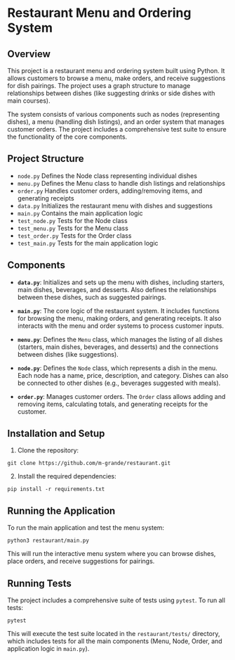 # Restaurant Menu and Ordering System

## Overview

This project is a restaurant menu and ordering system built using Python. It allows customers to browse a menu, make orders, and receive suggestions for dish pairings. The project uses a graph structure to manage relationships between dishes (like suggesting drinks or side dishes with main courses).

The system consists of various components such as nodes (representing dishes), a menu (handling dish listings), and an order system that manages customer orders. The project includes a comprehensive test suite to ensure the functionality of the core components.

## Project Structure


- `node.py` Defines the Node class representing individual dishes
- `menu.py` Defines the Menu class to handle dish listings and relationships
- `order.py` Handles customer orders, adding/removing items, and generating receipts
- `data.py` Initializes the restaurant menu with dishes and suggestions 
- `main.py` Contains the main application logic
- `test_node.py` Tests for the Node class
- `test_menu.py` Tests for the Menu class
- `test_order.py` Tests for the Order class
- `test_main.py` Tests for the main application logic


## Components

- **`data.py`**: Initializes and sets up the menu with dishes, including starters, main dishes, beverages, and desserts. Also defines the relationships between these dishes, such as suggested pairings.

- **`main.py`**: The core logic of the restaurant system. It includes functions for browsing the menu, making orders, and generating receipts. It also interacts with the menu and order systems to process customer inputs.

- **`menu.py`**: Defines the `Menu` class, which manages the listing of all dishes (starters, main dishes, beverages, and desserts) and the connections between dishes (like suggestions).

- **`node.py`**: Defines the `Node` class, which represents a dish in the menu. Each node has a name, price, description, and category. Dishes can also be connected to other dishes (e.g., beverages suggested with meals).

- **`order.py`**: Manages customer orders. The `Order` class allows adding and removing items, calculating totals, and generating receipts for the customer.

## Installation and Setup

1. Clone the repository:

```
git clone https://github.com/m-grande/restaurant.git
```

2. Install the required dependencies:
```
pip install -r requirements.txt
```

## Running the Application
To run the main application and test the menu system:

```
python3 restaurant/main.py
```
This will run the interactive menu system where you can browse dishes, place orders, and receive suggestions for pairings.

## Running Tests
The project includes a comprehensive suite of tests using `pytest`. To run all tests:

```
pytest
```
This will execute the test suite located in the `restaurant/tests/` directory, which includes tests for all the main components (Menu, Node, Order, and application logic in `main.py`).